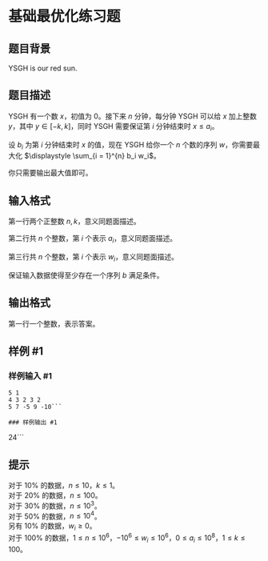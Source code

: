 # 基础最优化练习题

## 题目背景

YSGH is our red sun.

## 题目描述

YSGH 有一个数 $x$，初值为 $0$。接下来 $n$ 分钟，每分钟 YSGH 可以给 $x$ 加上整数 $y$，其中 $y \in [-k, k]$，同时 YSGH 需要保证第 $i$ 分钟结束时 $x \le a_i$。

设 $b_i$ 为第 $i$ 分钟结束时 $x$ 的值，现在 YSGH 给你一个 $n$ 个数的序列 $w$，你需要最大化 $\displaystyle \sum_{i = 1}^{n} b_i w_i$。

你只需要输出最大值即可。

## 输入格式

第一行两个正整数 $n, k$，意义同题面描述。

第二行共 $n$ 个整数，第 $i$ 个表示 $a_i$，意义同题面描述。

第三行共 $n$ 个整数，第 $i$ 个表示 $w_i$，意义同题面描述。

保证输入数据使得至少存在一个序列 $b$ 满足条件。

## 输出格式

第一行一个整数，表示答案。

## 样例 #1

### 样例输入 #1
```
5 1
4 3 2 3 2
5 7 -5 9 -10```

### 样例输出 #1

```
24```

## 提示

对于 $10\%$ 的数据，$n \le 10$，$k \le 1$。  
对于 $20\%$ 的数据，$n \le 100$。  
对于 $30\%$ 的数据，$n \le {10}^3$。  
对于 $50\%$ 的数据，$n \le {10}^4$。  
另有 $10\%$ 的数据，$w_i \ge 0$。  
对于 $100\%$ 的数据，$1 \le n \le {10}^6$，$-{10}^6 \le w_i \le {10}^6$，$0 \le a_i \le {10}^8$，$1 \le k \le 100$。
